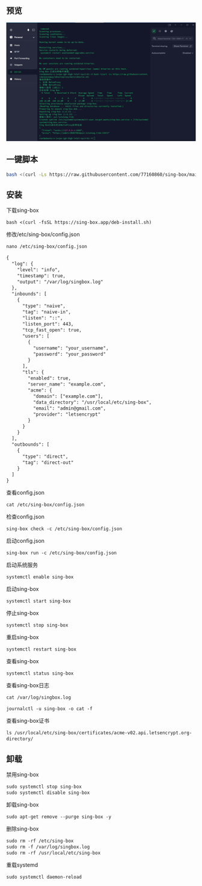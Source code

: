 ## 预览

![preview](预览.png)

## 一键脚本
```bash
bash <(curl -Ls https://raw.githubusercontent.com/77160860/sing-box/main/sing-box.sh)
```
## 安装
下载sing-box
```
bash <(curl -fsSL https://sing-box.app/deb-install.sh)
```
修改/etc/sing-box/config.json
```
nano /etc/sing-box/config.json
```
```
{
  "log": {
    "level": "info",
    "timestamp": true,
    "output": "/var/log/singbox.log"
  },
  "inbounds": [
    {
      "type": "naive",
      "tag": "naive-in",
      "listen": "::",
      "listen_port": 443,
      "tcp_fast_open": true,
      "users": [
        {
          "username": "your_username",
          "password": "your_password"
        }
      ],
      "tls": {
        "enabled": true,
        "server_name": "example.com",
        "acme": {
          "domain": ["example.com"],
          "data_directory": "/usr/local/etc/sing-box",
          "email": "admin@gmail.com",
          "provider": "letsencrypt"
        }
      }
    }
  ],
  "outbounds": [
    {
      "type": "direct",
      "tag": "direct-out"
    }
  ]
}
```
查看config.json
```
cat /etc/sing-box/config.json
```
检查config.json
```
sing-box check -c /etc/sing-box/config.json
```
启动config.json
```
sing-box run -c /etc/sing-box/config.json
```
启动系统服务
```
systemctl enable sing-box
```
启动sing-box
```
systemctl start sing-box
```
停止sing-box
```
systemctl stop sing-box
```
重启sing-box
```
systemctl restart sing-box
```
查看sing-box
```
systemctl status sing-box
```
查看sing-box日志
```
cat /var/log/singbox.log
```
```
journalctl -u sing-box -o cat -f
```
查看sing-box证书
```
ls /usr/local/etc/sing-box/certificates/acme-v02.api.letsencrypt.org-directory/
```


## 卸载
禁用sing-box
```
sudo systemctl stop sing-box
sudo systemctl disable sing-box
```
卸载sing-box
```
sudo apt-get remove --purge sing-box -y
```
删除sing-box
```
sudo rm -rf /etc/sing-box
sudo rm -f /var/log/singbox.log
sudo rm -rf /usr/local/etc/sing-box
```
重载systemd
```
sudo systemctl daemon-reload
```
